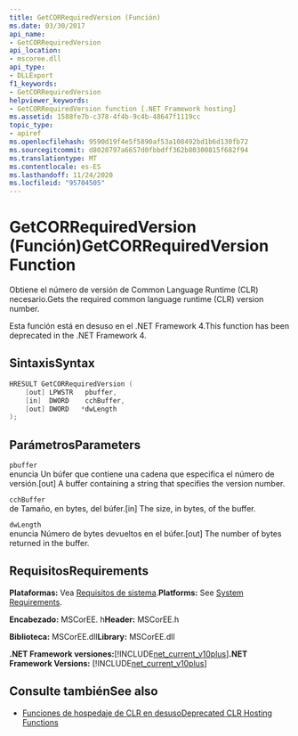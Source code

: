 ```yaml
---
title: GetCORRequiredVersion (Función)
ms.date: 03/30/2017
api_name:
- GetCORRequiredVersion
api_location:
- mscoree.dll
api_type:
- DLLExport
f1_keywords:
- GetCORRequiredVersion
helpviewer_keywords:
- GetCORRequiredVersion function [.NET Framework hosting]
ms.assetid: 1588fe7b-c378-4f4b-9c4b-48647f1119cc
topic_type:
- apiref
ms.openlocfilehash: 9590d19f4e5f5890af53a108492bd1b6d130fb72
ms.sourcegitcommit: d8020797a6657d0fbbdff362b80300815f682f94
ms.translationtype: MT
ms.contentlocale: es-ES
ms.lasthandoff: 11/24/2020
ms.locfileid: "95704505"
---
```

# <a name="getcorrequiredversion-function"></a><span data-ttu-id="f4246-102">GetCORRequiredVersion (Función)</span><span class="sxs-lookup"><span data-stu-id="f4246-102">GetCORRequiredVersion Function</span></span>

<span data-ttu-id="f4246-103">Obtiene el número de versión de Common Language Runtime (CLR) necesario.</span><span class="sxs-lookup"><span data-stu-id="f4246-103">Gets the required common language runtime (CLR) version number.</span></span>  
  
 <span data-ttu-id="f4246-104">Esta función está en desuso en el .NET Framework 4.</span><span class="sxs-lookup"><span data-stu-id="f4246-104">This function has been deprecated in the .NET Framework 4.</span></span>  
  
## <a name="syntax"></a><span data-ttu-id="f4246-105">Sintaxis</span><span class="sxs-lookup"><span data-stu-id="f4246-105">Syntax</span></span>  
  
```cpp  
HRESULT GetCORRequiredVersion (  
    [out] LPWSTR   pbuffer,  
    [in]  DWORD    cchBuffer,  
    [out] DWORD   *dwLength  
);  
```  
  
## <a name="parameters"></a><span data-ttu-id="f4246-106">Parámetros</span><span class="sxs-lookup"><span data-stu-id="f4246-106">Parameters</span></span>  

 `pbuffer`  
 <span data-ttu-id="f4246-107">enuncia Un búfer que contiene una cadena que especifica el número de versión.</span><span class="sxs-lookup"><span data-stu-id="f4246-107">[out] A buffer containing a string that specifies the version number.</span></span>  
  
 `cchBuffer`  
 <span data-ttu-id="f4246-108">de Tamaño, en bytes, del búfer.</span><span class="sxs-lookup"><span data-stu-id="f4246-108">[in] The size, in bytes, of the buffer.</span></span>  
  
 `dwLength`  
 <span data-ttu-id="f4246-109">enuncia Número de bytes devueltos en el búfer.</span><span class="sxs-lookup"><span data-stu-id="f4246-109">[out] The number of bytes returned in the buffer.</span></span>  
  
## <a name="requirements"></a><span data-ttu-id="f4246-110">Requisitos</span><span class="sxs-lookup"><span data-stu-id="f4246-110">Requirements</span></span>  

 <span data-ttu-id="f4246-111">**Plataformas:** Vea [Requisitos de sistema](../../get-started/system-requirements.md).</span><span class="sxs-lookup"><span data-stu-id="f4246-111">**Platforms:** See [System Requirements](../../get-started/system-requirements.md).</span></span>  
  
 <span data-ttu-id="f4246-112">**Encabezado:** MSCorEE. h</span><span class="sxs-lookup"><span data-stu-id="f4246-112">**Header:** MSCorEE.h</span></span>  
  
 <span data-ttu-id="f4246-113">**Biblioteca:** MSCorEE.dll</span><span class="sxs-lookup"><span data-stu-id="f4246-113">**Library:** MSCorEE.dll</span></span>  
  
 <span data-ttu-id="f4246-114">**.NET Framework versiones:**[!INCLUDE[net_current_v10plus](../../../../includes/net-current-v10plus-md.md)]</span><span class="sxs-lookup"><span data-stu-id="f4246-114">**.NET Framework Versions:** [!INCLUDE[net_current_v10plus](../../../../includes/net-current-v10plus-md.md)]</span></span>  
  
## <a name="see-also"></a><span data-ttu-id="f4246-115">Consulte también</span><span class="sxs-lookup"><span data-stu-id="f4246-115">See also</span></span>

- [<span data-ttu-id="f4246-116">Funciones de hospedaje de CLR en desuso</span><span class="sxs-lookup"><span data-stu-id="f4246-116">Deprecated CLR Hosting Functions</span></span>](deprecated-clr-hosting-functions.md)
